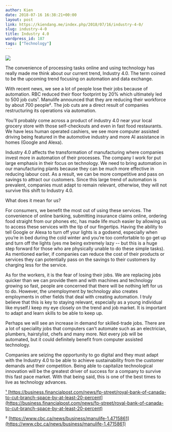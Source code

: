 ```yaml
---
author: Kien
date: 2018-07-16 16:38:21+00:00
layout: post
link: https://kiendang.me/index.php/2018/07/16/industry-4-0/
slug: industry-4-0
title: Industry 4.0
wordpress_id: 187
tags: ["Technology"]
---
```


![](./industry.jpg)

The convenience of processing tasks online and using technology has really made me think about our current trend, Industry 4.0. The term coined to be the upcoming trend focusing on automation and data exchange.

With recent news, we see a lot of people lose their jobs because of automation. RBC reduced their floor footprint by 20% which ultimately led to 500 job cuts¹. Manulife announced that they are reducing their workforce by about 700 people². The job cuts are a direct result of companies restructuring its operations via automation.

You’ll probably come across a product of industry 4.0 near your local grocery store with those self-checkouts and even in fast food restaurants. We have less human operated cashiers, we see more computer assisted driving being featured in the automotive industry and more AI assistance in homes (Google and Alexa).

Industry 4.0 affects the transformation of manufacturing where companies invest more in automation of their processes. The company I work for put large emphasis in their focus on technology. We need to bring automation in our manufacturing plants because they can be much more effective in reducing labour cost. As a result, we can be more competitive and pass on savings to attract our customers. Since this large trend of automation is prevalent, companies must adapt to remain relevant, otherwise, they will not survive this shift to Industry 4.0.

What does it mean for us?

For consumers, we benefit the most out of using these services. The convenience of online banking, submitting insurance claims online, ordering food straight from our phones etc, has made life much easier by allowing us to access these services with the tip of our fingertips. Having the ability to tell Google or Alexa to turn off your lights is a godsend, especially when you’re in bed during the cold winter and you’re too comfortable to go get up and turn off the lights (yes me being extremely lazy -- but this is a huge step forward for those who are physically unable to do these simple tasks). As mentioned earlier, if companies can reduce the cost of their products or services they can potentially pass on the savings to their customers by charging less for the service.

As for the workers, it is the fear of losing their jobs. We are replacing jobs quicker than we can provide them and with machines and technology growing so fast, people are concerned that there will be nothing left for us to do. However, the unemployment by technology also creates employments in other fields that deal with creating automation. I truly believe that this is key to staying relevant, especially as a young individual like myself.I keep my eye closely on the trend and job market. It is important to adapt and learn skills to be able to keep up.

Perhaps we will see an increase in demand for skilled-trade jobs. There are a lot of speciality jobs that computers can’t automate such as an electrician, plumbers, hairstylist, chefs and many more. Not every job will be automated, but it could definitely benefit from computer assisted technology.

Companies are seizing the opportunity to go digital and they must adapt with the Industry 4.0 to be able to achieve sustainability from the customer demands and their competition. Being able to capitalize technological innovation will be the greatest driver of success for a company to survive this fast pace market. With that being said, this is one of the best times to live as technology advances.

[¹ ](https://business.financialpost.com/news/fp-street/royal-bank-of-canada-to-cut-branch-space-by-at-least-20-percent)[https://business.financialpost.com/news/fp-street/royal-bank-of-canada-to-cut-branch-space-by-at-least-20-percent](https://business.financialpost.com/news/fp-street/royal-bank-of-canada-to-cut-branch-space-by-at-least-20-percent)

² [https://www.cbc.ca/news/business/manulife-1.4715861](https://www.cbc.ca/news/business/manulife-1.4715861)
